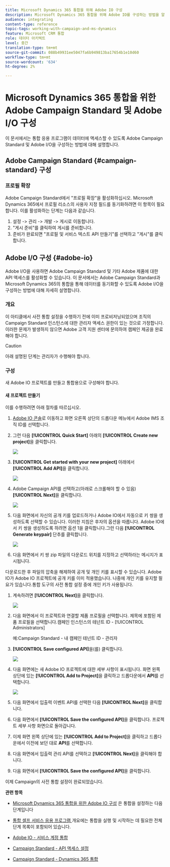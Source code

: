 ```yaml
---
title: Microsoft Dynamics 365 통합을 위해 Adobe IO 구성
description: Microsoft Dynamics 365 통합을 위해 Adobe IO를 구성하는 방법을 알아봅니다.
audience: integrating
content-type: reference
topic-tags: working-with-campaign-and-ms-dynamics
feature: Microsoft CRM 통합
role: 데이터 아키텍트
level: 중간
translation-type: tm+mt
source-git-commit: 088b49931ee5047fa6b949813ba17654b1e10d60
workflow-type: tm+mt
source-wordcount: '634'
ht-degree: 2%

---
```



# Microsoft Dynamics 365 통합을 위한 Adobe Campaign Standard 및 Adobe I/O 구성

이 문서에서는 통합 응용 프로그램이 데이터에 액세스할 수 있도록 Adobe Campaign Standard 및 Adobe I/O을 구성하는 방법에 대해 설명합니다.

## Adobe Campaign Standard {#campaign-standard} 구성

### 프로필 확장

Adobe Campaign Standard에서 &quot;프로필 확장&quot;을 활성화하십시오.   Microsoft Dynamics 365에서 프로필 리소스의 사용자 지정 필드를 동기화하려면 이 항목이 필요합니다.   이를 활성화하는 단계는 다음과 같습니다.

1. 설정 -> 관리 -> 개발 -> 게시로 이동합니다.
1. &quot;게시 준비&quot;를 클릭하여 게시를 준비합니다.
1. 준비가 완료되면 &quot;프로필 및 서비스 텍스트 API 만들기&quot;를 선택하고 &quot;게시&quot;를 클릭합니다.

## Adobe I/O 구성 {#adobe-io}

Adobe I/O을 사용하면 Adobe Campaign Standard 및 기타 Adobe 제품에 대한 API 액세스를 활성화할 수 있습니다.   이 문서에서는 Adobe Campaign Standard과 Microsoft Dynamics 365의 통합을 통해 데이터를 동기화할 수 있도록 Adobe I/O을 구성하는 방법에 대해 자세히 설명합니다.

### 개요

이 아티클에서 사전 통합 설정을 수행하기 전에 이미 프로비저닝되었으며 조직의 Campaign Standard 인스턴스에 대한 관리자 액세스 권한이 있는 것으로 가정합니다.  이러한 문제가 발생하지 않으면 Adobe 고객 지원 센터에 문의하여 캠페인 제공을 완료해야 합니다.

>[!CAUTION]
>
>아래 설명된 단계는 관리자가 수행해야 합니다.

### 구성

새 Adobe IO 프로젝트를 만들고 통합용으로 구성해야 합니다.

#### 새 프로젝트 만들기

이를 수행하려면 아래 절차를 따르십시오.

1. [Adobe IO 콘솔](https://console.adobe.io/home#)로 이동하고 화면 오른쪽 상단의 드롭다운 메뉴에서 Adobe IMS 조직 ID를 선택합니다.

1. 그런 다음 **[!UICONTROL Quick Start]** 아래의 **[!UICONTROL Create new project]**&#x200B;을 클릭합니다.

   ![](assets/adobeIO1.png)

1. **[!UICONTROL Get started with your new project]** 아래에서 **[!UICONTROL Add API]**&#x200B;을 클릭합니다.

   ![](assets/adobeIO2.png)

1. Adobe Campaign API를 선택하고(아래로 스크롤해야 할 수 있음) **[!UICONTROL Next]**&#x200B;을 클릭합니다.

   ![](assets/adobeIO3.png)

1. 다음 화면에서 자신의 공개 키를 업로드하거나 Adobe IO에서 자동으로 키 쌍을 생성하도록 선택할 수 있습니다. 이러한 지침은 후자의 옵션을 따릅니다. Adobe IO에서 키 쌍을 생성하도록 하려면 옵션 1을 클릭합니다.그런 다음 **[!UICONTROL Generate keypair]** 단추를 클릭합니다.

   ![](assets/adobeIO4.png)

1. 다음 화면에서 키 쌍 zip 파일의 다운로드 위치를 지정하고 선택하라는 메시지가 표시됩니다.

다운로드한 후 파일의 압축을 해제하여 공개 및 개인 키를 표시할 수 있습니다. Adobe IO가 Adobe IO 프로젝트에 공개 키를 이미 적용했습니다. 나중에 개인 키를 유지할 필요가 있습니다.통합 도구의 사전 통합 설정 중에 개인 키가 사용됩니다.

1. 계속하려면 **[!UICONTROL Next]**&#x200B;을 클릭합니다.

   ![](assets/adobeIO5.png)

1. 다음 화면에서 이 프로젝트와 연결할 제품 프로필을 선택합니다. 제목에 포함된 제품 프로필을 선택합니다.캠페인 인스턴스의 테넌트 ID - [!UICONTROL Administrators]

   예:Campaign Standard - 내 캠페인 테넌트 ID - 관리자

1. **[!UICONTROL Save configured API]**&#x200B;을(를) 클릭합니다.

   ![](assets/adobeIO6.png)

1. 다음 화면에는 새 Adobe IO 프로젝트에 대한 세부 사항이 표시됩니다. 화면 왼쪽 상단에 있는 **[!UICONTROL Add to Project]**&#x200B;을 클릭하고 드롭다운에서 **API**&#x200B;를 선택합니다.

   ![](assets/adobeIO7.png)

1. 다음 화면에서 입출력 이벤트 API를 선택한 다음 **[!UICONTROL Next]**&#x200B;을 클릭합니다.

1. 다음 화면에서 **[!UICONTROL Save the configured API]**&#x200B;을 클릭합니다.  프로젝트 세부 사항 화면으로 돌아갑니다.

1. 이제 화면 왼쪽 상단에 있는 **[!UICONTROL Add to Project]**&#x200B;을 클릭하고 드롭다운에서 이전에 보던 대로 **API**&#x200B;를 선택합니다.

1. 다음 화면에서 입출력 관리 API를 선택하고 **[!UICONTROL Next]**&#x200B;을 클릭해야 합니다.

1. 다음 화면에서 **[!UICONTROL Save the configured API]**&#x200B;을 클릭합니다.

이제 Campaign의 사전 통합 설정이 완료되었습니다.

**관련 항목**

* [Microsoft Dynamics 365 통합을 위한 Adobe IO 구성](../../integrating/using/d365-acs-configure-adobe-io.md) 은 통합을 설정하는 다음 단계입니다
* [통합 셀프 서비스 응용 프로그램 ](../../integrating/using/d365-acs-self-service-app-quick-start-guide.md) 개요에는 통합을 실행 및 시작하는 데 필요한 전체 단계 목록이 포함되어 있습니다.


* [Adobe IO - 서비스 계정 통합](https://www.adobe.io/authentication/auth-methods.html#!AdobeDocs/adobeio-auth/master/AuthenticationOverview/ServiceAccountIntegration.md)
* [Campaign Standard - API 액세스 설정](../../api/using/setting-up-api-access.md)
* [Campaign Standard - Dynamics 365 통합](../../integrating/using/d365-acs-configure-d365.md)
